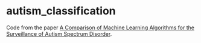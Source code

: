 # autism_classification
Code from the paper [A Comparison of Machine Learning Algorithms for the Surveillance of Autism Spectrum Disorder](https://arxiv.org/abs/1804.06223).
